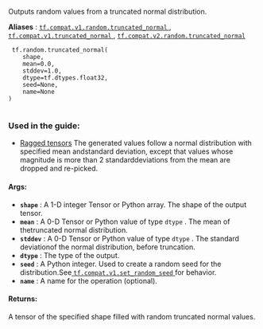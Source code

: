 Outputs random values from a truncated normal distribution.

**Aliases** : [ `tf.compat.v1.random.truncated_normal` ](/api_docs/python/tf/random/truncated_normal), [ `tf.compat.v1.truncated_normal` ](/api_docs/python/tf/random/truncated_normal), [ `tf.compat.v2.random.truncated_normal` ](/api_docs/python/tf/random/truncated_normal)

```
 tf.random.truncated_normal(
    shape,
    mean=0.0,
    stddev=1.0,
    dtype=tf.dtypes.float32,
    seed=None,
    name=None
)
 
```

### Used in the guide:
- [Ragged tensors](https://tensorflow.google.cn/guide/ragged_tensor)
The generated values follow a normal distribution with specified mean andstandard deviation, except that values whose magnitude is more than 2 standarddeviations from the mean are dropped and re-picked.

#### Args:
- **`shape`** : A 1-D integer Tensor or Python array. The shape of the output tensor.
- **`mean`** : A 0-D Tensor or Python value of type  `dtype` . The mean of thetruncated normal distribution.
- **`stddev`** : A 0-D Tensor or Python value of type  `dtype` . The standard deviationof the normal distribution, before truncation.
- **`dtype`** : The type of the output.
- **`seed`** : A Python integer. Used to create a random seed for the distribution.See[ `tf.compat.v1.set_random_seed` ](https://tensorflow.google.cn/api_docs/python/tf/compat/v1/set_random_seed)for behavior.
- **`name`** : A name for the operation (optional).


#### Returns:
A tensor of the specified shape filled with random truncated normal values.

